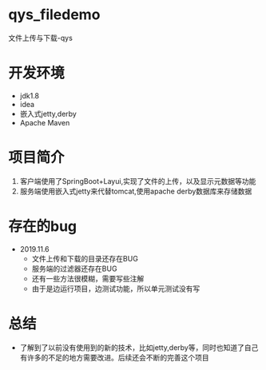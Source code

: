 # qys_filedemo
文件上传与下载-qys

# 开发环境
- jdk1.8
- idea
- 嵌入式jetty,derby
- Apache Maven

# 项目简介
1. 客户端使用了SpringBoot+Layui,实现了文件的上传，以及显示元数据等功能
2. 服务端使用嵌入式jetty来代替tomcat,使用apache derby数据库来存储数据

# 存在的bug
- 2019.11.6 
    - 文件上传和下载的目录还存在BUG
    - 服务端的过滤器还存在BUG
    - 还有一些方法很模糊，需要写些注解
    - 由于是边运行项目，边测试功能，所以单元测试没有写
    
# 总结

- 了解到了以前没有使用到的新的技术，比如jetty,derby等，同时也知道了自己有许多的不足的地方需要改进。后续还会不断的完善这个项目

